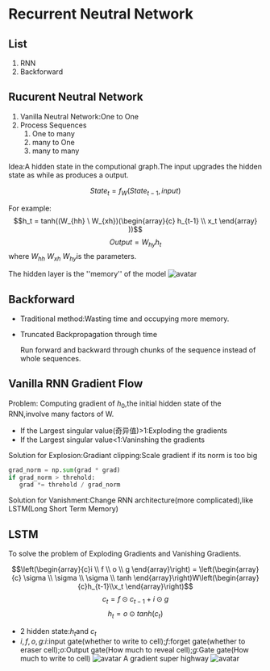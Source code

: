 # Recurrent Neutral Network

## List
1. RNN
2. Backforward

## Rucurent Neutral Network
1. Vanilla Neutral Network:One to One
2. Process Sequences
   1. One to many
   2. many to One
   3. many to many

Idea:A hidden state in the computional graph.The input upgrades the hidden state as while as produces a output.

$$State_t = f_W(State_{t-1},input)$$

For example:
$$h_t = tanh((W_{hh} \ W_{xh})(\begin{array}{c}
   h_{t-1} \\ x_t
\end{array} ))$$$$Output = W_{hy}h_t$$
where $W_{hh}$ $W_{xh}$ $W_{hy}$is the parameters.

The hidden layer is the ''memory'' of the model
![avatar](./L10_Pic1.png)

## Backforward

- Traditional method:Wasting time and occupying more memory.
- Truncated Backpropagation through time
    
    Run forward and backward through chunks of the sequence instead of whole sequences.

## Vanilla RNN Gradient Flow
Problem: Computing gradient of $h_0$,the initial hidden state of the RNN,involve many factors of W.

- If the Largest singular value(奇异值)>1:Exploding the gradients
- If the Largest singular value<1:Vaninshing the gradients

Solution for Explosion:Gradiant clipping:Scale gradient if its norm is too big
```python
grad_norm = np.sum(grad * grad)
if grad_norm > threhold:
   grad *= threhold / grad_norm
```

Solution for Vanishment:Change RNN architecture(more complicated),like LSTM(Long Short Term Memory)

## LSTM
To solve the problem of Exploding Gradients and Vanishing Gradients.

$$\left(\begin{array}{c}i \\ f \\ o \\ g \end{array}\right) = \left(\begin{array}{c} \sigma \\ \sigma \\ \sigma \\ tanh \end{array}\right)W\left(\begin{array}{c}h_{t-1}\\x_t \end{array}\right)$$
$$c_t = f\odot c_{t-1}+i\odot g$$$$h_t = o \odot tanh(c_t)$$
- 2 hidden state:$h_t$and $c_t$
- $i,f,o,g$:$i$:input gate(whether to write to cell);$f$:forget gate(whether to eraser cell);$o$:Output gate(How much to reveal cell);$g$:Gate gate(How much to write to cell)
![avatar](./L10_Pic2.png)
A gradient super highway
![avatar](./L10_Pic3.png)



